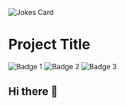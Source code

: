 <img src="https://komarev.com/ghpvc/?username=DDnova&style=flat-square&color=blue" alt=""/>

<!-- Markdown -->

![Jokes Card](https://readme-jokes.vercel.app/api)

# Project Title

![Badge 1](https://github.com/DDnova/DDnova/RedHatTitan.png)
![Badge 2](https://github.com/DDnova/DDnova/OpenSourcer-er.png)
![Badge 3](https://github.com/DDnova/DDnova/Command-LineCaptain.png)


## Hi there 👋

<!--
**DDnova/DDnova** is a ✨ _special_ ✨ repository because its `README.md` (this file) appears on your GitHub profile.

Here are some ideas to get you started:

- 🔭 I’m currently working on ...
- 🌱 I’m currently learning ...
- 👯 I’m looking to collaborate on ...
- 🤔 I’m looking for help with ...
- 💬 Ask me about ...
- 📫 How to reach me: ...
- 😄 Pronouns: ...
- ⚡ Fun fact: ...
-->
